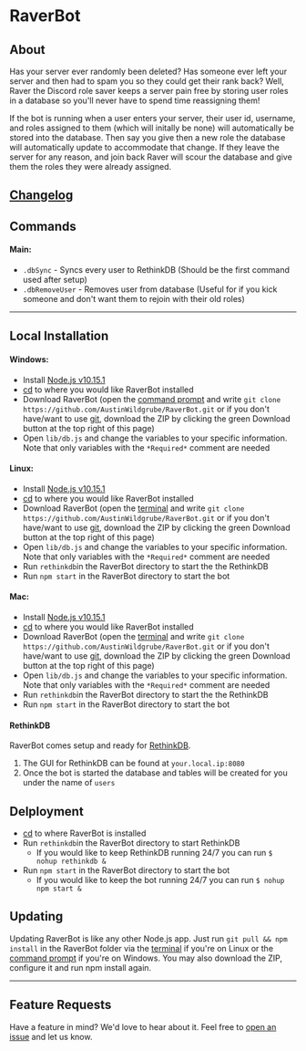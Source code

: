 # RaverBot

## About

Has your server ever randomly been deleted? Has someone ever left your server and then had to spam you so they could get their rank back? Well, Raver the Discord role saver keeps a server pain free by storing user roles in a database so you'll never have to spend time reassigning them!

If the bot is running when a user enters your server, their user id, username, and roles assigned to them (which will initally be none) will automatically be stored into the database. Then say you give then a new role the database will automatically update to accommodate that change. If they leave the server for any reason, and join back Raver will scour the database and give them the roles they were already assigned.

## [Changelog](CHANGELOG.md)

## Commands
#### Main:
- `.dbSync` - Syncs every user to RethinkDB (Should be the first command used after setup)
- `.dbRemoveUser` - Removes user from database (Useful for if you kick someone and don't want them to rejoin with their old roles)

---

<a name="localconfig" />

## Local Installation
#### Windows:
- Install [Node.js v10.15.1](https://nodejs.org/en)
- [cd](https://en.wikipedia.org/wiki/Cd_%28command%29) to where you would like RaverBot installed
- Download RaverBot (open the [command prompt](http://windows.microsoft.com/en-us/windows/command-prompt-faq) and write `git clone https://github.com/AustinWildgrube/RaverBot.git` or if you don't have/want to use [git](https://git-scm.com/downloads), download the ZIP by clicking the green Download button at the top right of this page)
- Open `lib/db.js` and change the variables to your specific information. Note that only variables with the `*Required*` comment are needed

#### Linux:
- Install [Node.js v10.15.1](https://nodejs.org/en)
- [cd](https://en.wikipedia.org/wiki/Cd_%28command%29) to where you would like RaverBot installed
- Download RaverBot (open the [terminal](http://www.howtogeek.com/140679/beginner-geek-how-to-start-using-the-linux-terminal) and write `git clone https://github.com/AustinWildgrube/RaverBot.git` or if you don't have/want to use [git](https://git-scm.com/downloads), download the ZIP by clicking the green Download button at the top right of this page)
- Open `lib/db.js` and change the variables to your specific information. Note that only variables with the `*Required*` comment are needed
- Run `rethinkdb`in the RaverBot directory to start the the RethinkDB
- Run `npm start` in the RaverBot directory to start the bot

#### Mac:
- Install [Node.js v10.15.1](https://nodejs.org/en)
- [cd](https://en.wikipedia.org/wiki/Cd_%28command%29) to where you would like RaverBot installed
- Download RaverBot (open the [terminal](http://blog.teamtreehouse.com/introduction-to-the-mac-os-x-command-line) and write `git clone https://github.com/AustinWildgrube/RaverBot.git` or if you don't have/want to use [git](https://git-scm.com/downloads), download the ZIP by clicking the green Download button at the top right of this page)
- Open `lib/db.js` and change the variables to your specific information. Note that only variables with the `*Required*` comment are needed
- Run `rethinkdb`in the RaverBot directory to start the the RethinkDB
- Run `npm start` in the RaverBot directory to start the bot

#### RethinkDB
RaverBot comes setup and ready for [RethinkDB](https://www.rethinkdb.com/).

1. The GUI for RethinkDB can be found at `your.local.ip:8080`
2. Once the bot is started the database and tables will be created for you under the name of `users`

## Delployment

- [cd](https://en.wikipedia.org/wiki/Cd_%28command%29) to where RaverBot is installed
- Run `rethinkdb`in the RaverBot directory to start RethinkDB
  - If you would like to keep RethinkDB running 24/7 you can run `$ nohup rethinkdb &` 
- Run `npm start` in the RaverBot directory to start the bot
  - If you would like to keep the bot running 24/7 you can run `$ nohup npm start &`

## Updating

Updating RaverBot is like any other Node.js app. Just run `git pull && npm install` in the RaverBot folder via the [terminal](http://www.howtogeek.com/140679/beginner-geek-how-to-start-using-the-linux-terminal) if you're on Linux or the [command prompt](http://windows.microsoft.com/en-us/windows/command-prompt-faq) if you're on Windows. You may also download the ZIP, configure it and run npm install again.

---

## Feature Requests

Have a feature in mind? We'd love to hear about it. Feel free to [open an issue](https://github.com/AustinWildgrube/RaverBot/issues/new) and let us know.
